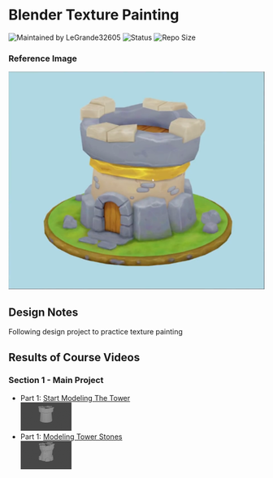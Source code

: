 # Blender Texture Painting


![Maintained by LeGrande32605](https://img.shields.io/static/v1?label=Maintained%20by&message=LeGrande32605&color=blue)
![Status](https://img.shields.io/static/v1?label=Status&message=Work%20In%20Progress&color=yellow)
![Repo Size](https://img.shields.io/github/repo-size/legrande32605/GameDev-Blender-Texture-Painting)

### Reference Image
![Turret](./Reference%20Images/references-final-turret.png)

## Design Notes
Following design project to practice texture painting


## Results of Course Videos
### Section 1 - Main Project
- Part 1: [Start Modeling The Tower](./Instructions/Start%20Modeling%20the%20Tower.md)   
[![Start Modeling The Tower](./Renders/Thumb%20-%20Start%20Modeling%20the%20Tower.png)](./Renders/Start%20Modeling%20the%20Tower.png)
- Part 1: [Modeling Tower Stones](./Instructions/Modeling%20Tower%20Stones.md)   
[![Modeling Tower Stones](./Renders/Thumb%20-%20Modeling%20Tower%20Stones.png)](./Renders/Modeling%20Tower%20Stones.png)
